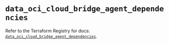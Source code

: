 # `data_oci_cloud_bridge_agent_dependencies`

Refer to the Terraform Registry for docs: [`data_oci_cloud_bridge_agent_dependencies`](https://registry.terraform.io/providers/oracle/oci/6.18.0/docs/data-sources/cloud_bridge_agent_dependencies).
